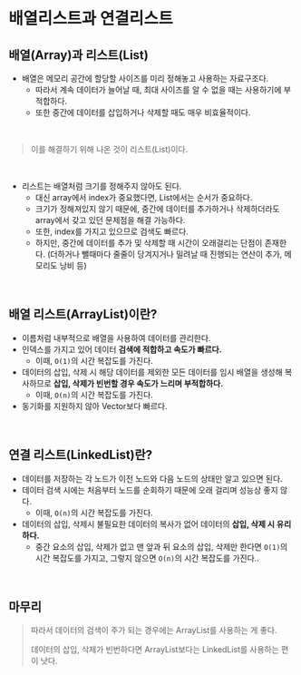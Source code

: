 # 배열리스트과 연결리스트

## 배열(Array)과 리스트(List)
- 배열은 메모리 공간에 할당할 사이즈를 미리 정해놓고 사용하는 자료구조다.
  - 따라서 계속 데이터가 늘어날 때, 최대 사이즈를 알 수 없을 때는 사용하기에 부적합하다.
  - 또한 중간에 데이터를 삽입하거나 삭제할 때도 매우 비효율적이다.

<br/>

> 이를 해결하기 위해 나온 것이 리스트(List)이다.

<br/>

- 리스트는 배열처럼 크기를 정해주지 않아도 된다. 
  - 대신 array에서 index가 중요했다면, List에서는 순서가 중요하다.
  - 크기가 정해져있지 않기 때문에, 중간에 데이터를 추가하거나 삭제하더라도 array에서 갖고 있던 문제점을 해결 가능하다. 
  - 또한, index를 가지고 있으므로 검색도 빠르다.
  - 하지만, 중간에 데이터를 추가 및 삭제할 때 시간이 오래걸리는 단점이 존재한다. (더하거나 뺄때마다 줄줄이 당겨지거나 밀려날 때 진행되는 연산이 추가, 메모리도 낭비 등)


<br/>

## 배열 리스트(ArrayList)이란?
- 이름처럼 내부적으로 배열을 사용하여 데이터를 관리한다.
- 인덱스를 가지고 있어 데이터 **검색에 적합하고 속도가 빠르다.**
  - 이때, `O(1)`의 시간 복잡도를 가진다.
- 데이터의 삽입, 삭제 시 해당 데이터를 제외한 모든 데이터를 임시 배열을 생성해 복사하므로 **삽입, 삭제가 빈번할 경우 속도가 느리며 부적합하다.**
  - 이때, `O(n)`의 시간 복잡도를 가진다.
- 동기화를 지원하지 않아 Vector보다 빠르다.


<br/>

## 연결 리스트(LinkedList)란?
- 데이터를 저장하는 각 노드가 이전 노드와 다음 노드의 상태만 알고 있으면 된다.
- 데이터 검색 시에는 처음부터 노드를 순회하기 때문에 오래 걸리며 성능상 좋지 않다.
  - 이때, `O(n)`의 시간 복잡도를 가진다.
- 데이터의 삽입, 삭제시 불필요한 데이터의 복사가 없어 데이터의 **삽입, 삭제 시 유리하다.**
  - 중간 요소의 삽입, 삭제가 없고 맨 앞과 뒤 요소의 삽입, 삭제만 한다면 `O(1)`의 시간 복잡도를 가지고, 그렇지 않으면 `O(n)`의 시간 복잡도를 가진다..




<br/>

## 마무리
> 따라서 데이터의 검색이 주가 되는 경우에는 ArrayList를 사용하는 게 좋다.
>
> 데이터의 삽입, 삭제가 빈번하다면 ArrayList보다는 LinkedList를 사용하는 편이 낫다.